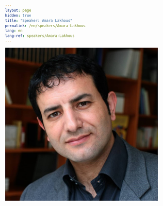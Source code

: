 ```yaml
---
layout: page
hidden: true
title: "Speaker: Amara Lakhous"
permalink: /en/speakers/Amara-Lakhous
lang: en
lang-ref: speakers/Amara-Lakhous
---
```


![Amara Lakhous](/assets/speakers/Amara-Lakhous.jpg)